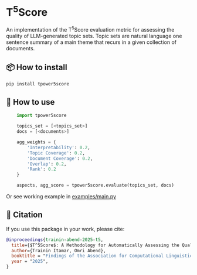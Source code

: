 # T<sup>5</sup>Score
An implementation of the T<sup>5</sup>Score evaluation metric for assessing the quality of LLM-generated topic sets. Topic sets are natural language one sentence summary of a main theme that recurs in a given collection of documents.

## 📦 How to install

```cmd
pip install tpower5score
```

## 🚀 How to use

```python
    import tpower5score

    topics_set = [<topics_set>]
    docs = [<documents>]

    agg_weights = {
        'Interpretability': 0.2,
        'Topic Coverage': 0.2,
        'Document Coverage': 0.2,
        'Overlap': 0.2,
        'Rank': 0.2
    }

    aspects, agg_score = tpower5score.evaluate(topics_set, docs)
```

Or see working example in [examples/main.py]()

## 📖 Citation

If you use this package in your work, please cite:

```bibtex
@inproceedings{trainin-abend-2025-t5,
  title={$T^5Score$: A Methodology for Automatically Assessing the Quality of LLM Generated Multi-Document Topic Sets},
  author={Trainin Itamar, Omri Abend},
  booktitle = "Findings of the Association for Computational Linguistics: ACL 2025",
  year = "2025",
}
